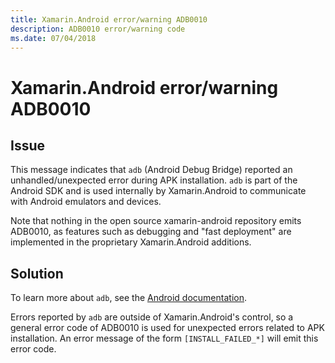 ```yaml
---
title: Xamarin.Android error/warning ADB0010
description: ADB0010 error/warning code
ms.date: 07/04/2018
---
```

# Xamarin.Android error/warning ADB0010

## Issue

This message indicates that `adb` (Android Debug Bridge) reported an
unhandled/unexpected error during APK installation. `adb` is part of
the Android SDK and is used internally by Xamarin.Android to
communicate with Android emulators and devices.

Note that nothing in the open source xamarin-android repository
emits ADB0010, as features such as debugging and "fast deployment"
are implemented in the proprietary Xamarin.Android additions.

## Solution

To learn more about `adb`, see the [Android documentation][adb].

Errors reported by `adb` are outside of Xamarin.Android's
control, so a general error code of ADB0010 is used for unexpected
errors related to APK installation. An error message of the form
`[INSTALL_FAILED_*]` will emit this error code.

[adb]: https://developer.android.com/studio/command-line/adb
